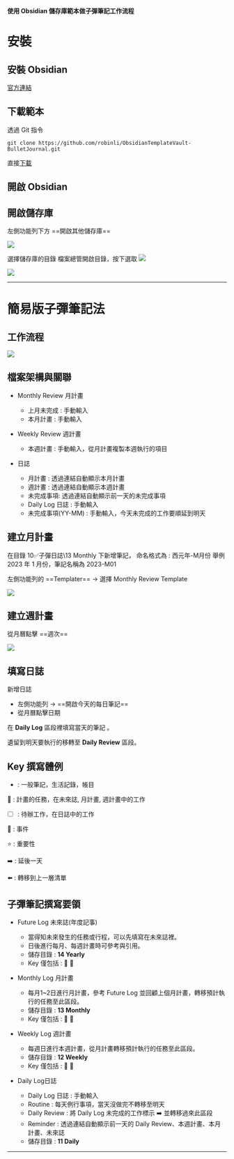**使用 Obsidian 儲存庫範本做子彈筆記工作流程**

# 安裝
## 安裝 Obsidian 
[官方連結](https://obsidian.md/download) 

## 下載範本
透過 Git 指令
```
git clone https://github.com/robinli/ObsidianTemplateVault-BulletJournal.git
```

直接[下載](https://github.com/robinli/ObsidianTemplateVault-BulletJournal/archive/refs/heads/main.zip)


## 開啟 Obsidian


## 開啟儲存庫
左側功能列下方 ==開啟其他儲存庫== 

![](https://github.com/robinli/ObsidianTemplateVault-BulletJournal/blob/main/RobinBulletJournal-V1/90%F0%9F%92%8E%E7%B3%BB%E7%B5%B1%E5%8C%A3/99%20Attachment/Pasted%20image%2020221230104630.png?raw=true)


選擇儲存庫的目錄
檔案總管開啟目錄，按下選取
![](https://github.com/robinli/ObsidianTemplateVault-BulletJournal/blob/main/RobinBulletJournal-V1/90%F0%9F%92%8E%E7%B3%BB%E7%B5%B1%E5%8C%A3/99%20Attachment/Pasted%20image%2020221230104746.png?raw=true)

![](https://github.com/robinli/ObsidianTemplateVault-BulletJournal/blob/main/RobinBulletJournal-V1/90%F0%9F%92%8E%E7%B3%BB%E7%B5%B1%E5%8C%A3/99%20Attachment/Pasted%20image%2020221230104733.png?raw=true)

---

# 簡易版子彈筆記法
## 工作流程
![](https://github.com/robinli/ObsidianTemplateVault-BulletJournal/blob/main/RobinBulletJournal-V1/90%F0%9F%92%8E%E7%B3%BB%E7%B5%B1%E5%8C%A3/99%20Attachment/Pasted%20image%2020221230114023%20%E7%B0%A1%E6%98%93%E7%89%88%E5%AD%90%E5%BD%88%E7%AD%86%E8%A8%98%E6%B3%95%E6%B5%81%E7%A8%8B%E5%9C%96.png?raw=true)

## 檔案架構與關聯
- Monthly Review 月計畫
	- 上月未完成 : 手動輸入
	- 本月計畫 : 手動輸入

- Weekly Review 週計畫
	- 本週計畫 : 手動輸入，從月計畫複製本週執行的項目

- 日誌
	- 月計畫 : 透過連結自動顯示本月計畫	
	- 週計畫 : 透過連結自動顯示本週計畫
	- 未完成事項: 透過連結自動顯示前一天的未完成事項
	- Daily Log 日誌 : 手動輸入
	- 未完成事項(YY-MM) : 手動輸入，今天未完成的工作要順延到明天


## 建立月計畫
在目錄 10✅子彈日誌\13 Monthly 下新增筆記，
命名格式為 : 西元年-M月份
舉例 2023 年 1 月份，筆記名稱為 2023-M01

左側功能列的 ==Templater== -> 選擇 Monthly Review Template

![](https://github.com/robinli/ObsidianTemplateVault-BulletJournal/blob/main/RobinBulletJournal-V1/90%F0%9F%92%8E%E7%B3%BB%E7%B5%B1%E5%8C%A3/99%20Attachment/Pasted%20image%2020221230104525.png?raw=true)


## 建立週計畫
從月曆點擊 ==週次==

![](https://github.com/robinli/ObsidianTemplateVault-BulletJournal/blob/main/RobinBulletJournal-V1/90%F0%9F%92%8E%E7%B3%BB%E7%B5%B1%E5%8C%A3/99%20Attachment/Pasted%20image%2020221230102842.png?raw=true)

## 填寫日誌
新增日誌
- 左側功能列 -> ==開啟今天的每日筆記==
- 從月曆點擊日期

在 __Daily Log__ 區段裡填寫當天的筆記 。

遺留到明天要執行的移轉至 __Daily Review__ 區段。


## Key 撰寫體例
-  : 一般筆記，生活記錄，帳目

💊 : 計畫的任務，在未來誌, 月計畫, 週計畫中的工作

- [ ] : 待辦工作，在日誌中的工作

📅 : 事件

⭐ : 重要性 

➡️ : 延後一天

⬅️ : 轉移到上一層清單


## 子彈筆記撰寫要領
- Future Log 未來誌(年度記事)
	- 當得知未來發生的任務或行程，可以先填寫在未來誌裡。
	- 日後進行每月、每週計畫時可參考與引用。
	- 儲存目錄 : __14 Yearly__
	- Key 僅包括 : 💊 📅

- Monthly Log 月計畫
	- 每月1~2日進行月計畫，參考 Future Log 並回顧上個月計畫，轉移預計執行的任務至此區段。
	- 儲存目錄 : __13 Monthly__
	- Key 僅包括 : 💊 📅

- Weekly Log 週計畫
	- 每週日進行本週計畫，從月計畫轉移預計執行的任務至此區段。
	- 儲存目錄 : __12 Weekly__
	- Key 僅包括 : 💊 📅

- Daily Log日誌
	- Daily Log 日誌 : 手動輸入
	- Routine : 每天例行事項，當天沒做完不轉移至明天
	- Daily Review : 將 Daily Log 未完成的工作標示 ➡️ 並轉移過來此區段
	- Reminder : 透過連結自動顯示前一天的 Daily Review、本週計畫、本月計畫、未來誌
	- 儲存目錄 : __11 Daily__

---

